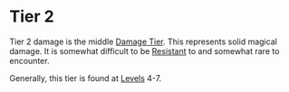 # Tier 2

Tier 2 damage is the middle [Damage Tier]({Damage%20Tiers}.md). This represents solid magical damage. It is somewhat difficult to be [Resistant](../../../Conditions/Resistant.md) to and somewhat rare to encounter.

Generally, this tier is found at [Levels](../../../../Player%20Characters/Progression/Level.md) 4-7.
